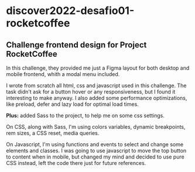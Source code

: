 # discover2022-desafio01-rocketcoffee
<h2>Challenge frontend design for Project RocketCoffee</h2>

In this challenge, they provided me just a Figma layout for both desktop and mobile frontend, whith a modal menu included.

I wrote from scratch all html, css and javascript used in this challenge. The task didn't ask for a button hover or any responsiveness, but I found it interesting to make anyway. I also added some performance optimizations, like preload, defer and lazy load for optimal load times.

<strong>Plus:</strong> added Sass to the project, to help me on some css settings.

On CSS, along with Sass, I'm using colors variables, dynamic breakpoints, rem sizes, a CSS reset, media queries.

On Javascript, I'm using functions and events to select and change some elements and classes. I was going to use javascript to move the top button to content when in mobile, but changed my mind and decided to use pure CSS instead, left the code there just for future references.
